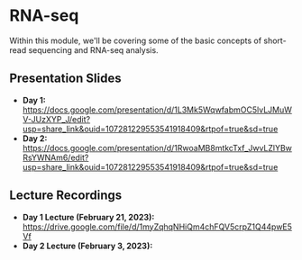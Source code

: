 # RNA-seq
Within this module, we'll be covering some of the basic concepts of short-read sequencing and RNA-seq analysis.

## Presentation Slides
* **Day 1:** https://docs.google.com/presentation/d/1L3Mk5WqwfabmOC5lvLJMuWV-JUzXYP_J/edit?usp=share_link&ouid=107281229553541918409&rtpof=true&sd=true
* **Day 2:** https://docs.google.com/presentation/d/1RwoaMB8mtkcTxf_JwvLZlYBwRsYWNAm6/edit?usp=share_link&ouid=107281229553541918409&rtpof=true&sd=true

## Lecture Recordings

* **Day 1 Lecture (February 21, 2023):** https://drive.google.com/file/d/1myZqhqNHiQm4chFQV5crpZ1Q44pwE5Vf
* **Day 2 Lecture (February 3, 2023):** 
